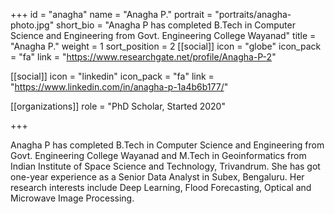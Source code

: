 +++
id = "anagha"
name = "Anagha P."
portrait = "portraits/anagha-photo.jpg"
short_bio = "Anagha P has completed B.Tech in Computer Science and Engineering from Govt. Engineering College Wayanad"
title = "Anagha P."
weight = 1
sort_position = 2
[[social]]
    icon = "globe"
    icon_pack = "fa"
    link = "https://www.researchgate.net/profile/Anagha-P-2"

[[social]]
    icon = "linkedin"
    icon_pack = "fa"
    link = "https://www.linkedin.com/in/anagha-p-1a4b6b177/"

[[organizations]]
    role = "PhD Scholar, Started 2020"

+++

Anagha P has completed B.Tech in Computer Science and Engineering from Govt. Engineering College Wayanad and M.Tech in Geoinformatics from Indian Institute of Space Science and Technology, Trivandrum. She has got one-year experience as a Senior Data Analyst in Subex, Bengaluru. Her research interests include Deep Learning, Flood Forecasting, Optical and Microwave Image Processing.